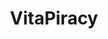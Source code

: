 ---
title: VitaPiracy
crosslinks:
- vitahacks
- vita
- GameSale
- megalinks
- speedtest
- theydidthemath
- Piracy
- VitaTV
- 35cpufs
- titlegore
- AM2R
- Henkaku
- pic
- hardwareswap
- Persona5
- JRPG
---